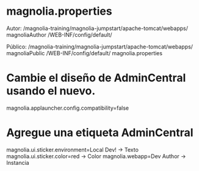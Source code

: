 # magnolia.properties

Autor:
  /magnolia-training/magnolia-jumpstart/apache-tomcat/webapps/ magnoliaAuthor /WEB-INF/config/default/ 
        
Público:
  /magnolia-training/magnolia-jumpstart/apache-tomcat/webapps/ magnoliaPublic /WEB-INF/config/default/ magnolia.properties

# Cambie el diseño de AdminCentral usando el nuevo.
magnolia.applauncher.config.compatibility=false

# Agregue una etiqueta AdminCentral
magnolia.ui.sticker.environment=Local Dev! -> Texto
magnolia.ui.sticker.color=red              -> Color
magnolia.webapp=Dev Author                 -> Instancia